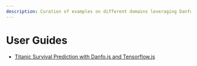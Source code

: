 ```yaml
---
description: Curation of examples on different domains leveraging Danfo.js
---
```


# User Guides

* [Titanic Survival Prediction with Danfo.js and Tensorflow.js](titanic-survival-prediction-using-danfo.js-and-tensorflow.js.md)



